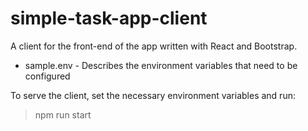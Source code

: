 # simple-task-app-client
A client for the front-end of the app written with React and Bootstrap.
* sample.env - Describes the environment variables that need to be configured 

To serve the client, set the necessary environment variables and run:
> npm run start

